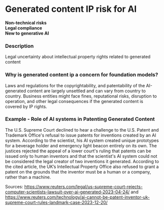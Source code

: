 # Generated content IP risk for AI

**Non-technical risks** \
**Legal compliance** \
**New to generative AI**

### Description

Legal uncertainty about intellectual property rights related to generated content

### Why is generated content ip a concern for foundation models?

Laws and regulations for the copyrightability, and patentability of the AI-generated content are largely unsettled and can vary from country to country. Business entities might face fines, reputational risks, disruption to operation, and other legal consequences if the generated content is covered by IP rights.

### Example - Role of AI systems in Patenting Generated Content

The U.S. Supreme Court declined to hear a challenge to the U.S. Patent and Trademark Office's refusal to issue patents for inventions created by an AI system. According to the scientist, his AI system created unique prototypes for a beverage holder and emergency light beacon entirely on its own. The justices rejected the appeal of a lower court's ruling that patents can be issued only to human inventors and that the scientist's AI system could not be considered the legal creator of two inventions it generated. According to the cited article, the UK’s Intellectual Property Office also refused to grant a patent on the grounds that the inventor must be a human or a company, rather than a machine.

Sources: https://www.reuters.com/legal/us-supreme-court-rejects-computer-scientists-lawsuit-over-ai-generated-2023-04-24/ and https://www.reuters.com/technology/ai-cannot-be-patent-inventor-uk-supreme-court-rules-landmark-case-2023-12-20/